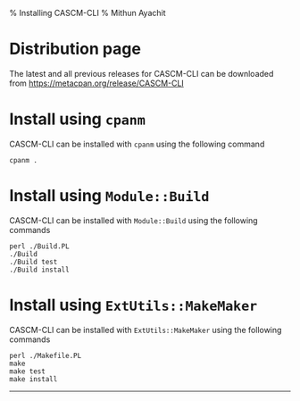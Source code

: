 % Installing CASCM-CLI
% Mithun Ayachit

# Distribution page

The latest and all previous releases for CASCM-CLI can be downloaded from https://metacpan.org/release/CASCM-CLI

# Install using `cpanm`

CASCM-CLI can be installed with `cpanm` using the following command

	cpanm .

# Install using `Module::Build`

CASCM-CLI can be installed with `Module::Build` using the following commands

	perl ./Build.PL
	./Build
	./Build test
	./Build install

# Install using `ExtUtils::MakeMaker`

CASCM-CLI can be installed with `ExtUtils::MakeMaker` using the following commands

	perl ./Makefile.PL
	make
	make test
	make install

------------------------------
